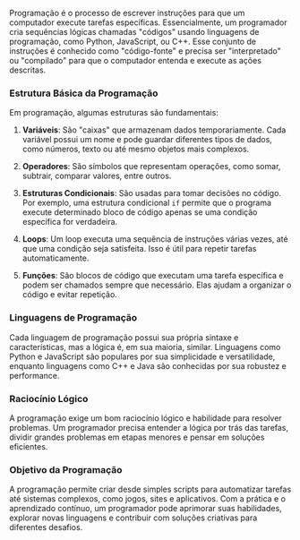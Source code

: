 Programação é o processo de escrever instruções para que um computador execute tarefas específicas. Essencialmente, um programador cria sequências lógicas chamadas "códigos" usando linguagens de programação, como Python, JavaScript, ou C++. Esse conjunto de instruções é conhecido como "código-fonte" e precisa ser "interpretado" ou "compilado" para que o computador entenda e execute as ações descritas.

### Estrutura Básica da Programação
Em programação, algumas estruturas são fundamentais:

1. **Variáveis**: São "caixas" que armazenam dados temporariamente. Cada variável possui um nome e pode guardar diferentes tipos de dados, como números, texto ou até mesmo objetos mais complexos.

2. **Operadores**: São símbolos que representam operações, como somar, subtrair, comparar valores, entre outros.

3. **Estruturas Condicionais**: São usadas para tomar decisões no código. Por exemplo, uma estrutura condicional `if` permite que o programa execute determinado bloco de código apenas se uma condição específica for verdadeira.

4. **Loops**: Um loop executa uma sequência de instruções várias vezes, até que uma condição seja satisfeita. Isso é útil para repetir tarefas automaticamente.

5. **Funções**: São blocos de código que executam uma tarefa específica e podem ser chamados sempre que necessário. Elas ajudam a organizar o código e evitar repetição.

### Linguagens de Programação
Cada linguagem de programação possui sua própria sintaxe e características, mas a lógica é, em sua maioria, similar. Linguagens como Python e JavaScript são populares por sua simplicidade e versatilidade, enquanto linguagens como C++ e Java são conhecidas por sua robustez e performance.

### Raciocínio Lógico
A programação exige um bom raciocínio lógico e habilidade para resolver problemas. Um programador precisa entender a lógica por trás das tarefas, dividir grandes problemas em etapas menores e pensar em soluções eficientes.

### Objetivo da Programação
A programação permite criar desde simples scripts para automatizar tarefas até sistemas complexos, como jogos, sites e aplicativos. Com a prática e o aprendizado contínuo, um programador pode aprimorar suas habilidades, explorar novas linguagens e contribuir com soluções criativas para diferentes desafios.
